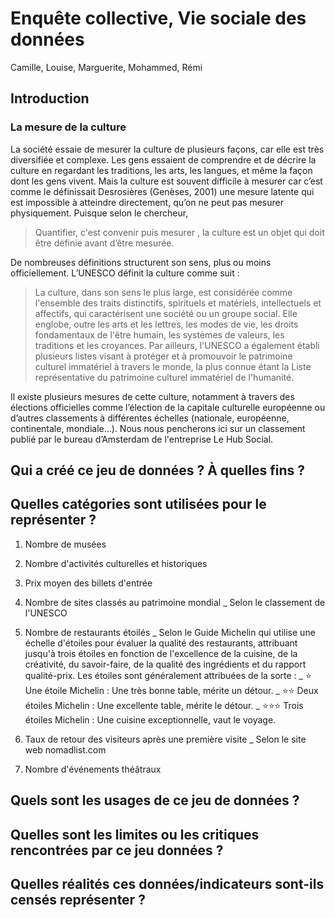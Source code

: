 # Enquête collective, Vie sociale des données 
Camille, Louise, Marguerite, Mohammed, Rémi 
 

## Introduction 
### La mesure de la culture 

La société essaie de mesurer la culture de plusieurs façons, car elle est très diversifiée et complexe. Les gens essaient de comprendre et de décrire la culture en regardant les traditions, les arts, les langues, et même la façon dont les gens vivent. Mais la culture est souvent difficile à mesurer car c’est comme le définissait Desrosières (Genèses, 2001) une mesure latente qui est impossible à atteindre directement, qu’on ne peut pas mesurer physiquement. Puisque selon le chercheur, 
> Quantifier, c'est convenir puis mesurer
, la culture est un objet qui doit être définie avant d’être mesurée.

De nombreuses définitions structurent son sens, plus ou moins officiellement. L’UNESCO définit la culture comme suit :
> La culture, dans son sens le plus large, est considérée comme l'ensemble des traits distinctifs, spirituels et matériels, intellectuels et affectifs, qui caractérisent une société ou un groupe social. Elle englobe, outre les arts et les lettres, les modes de vie, les droits fondamentaux de l'être humain, les systèmes de valeurs, les traditions et les croyances.
Par ailleurs, l'UNESCO a également établi plusieurs listes visant à protéger et à promouvoir le patrimoine culturel immatériel à travers le monde, la plus connue étant la Liste représentative du patrimoine culturel immatériel de l'humanité.

Il existe plusieurs mesures de cette culture, notamment à travers des élections officielles comme l’élection de la capitale culturelle européenne ou d’autres classements à différentes échelles (nationale, européenne, continentale, mondiale...). Nous nous pencherons ici sur un classement publié par le bureau d’Amsterdam de l'entreprise Le Hub Social. 


## Qui a créé ce jeu de données ? À quelles fins ?


## Quelles catégories sont utilisées pour le représenter ?



1. Nombre de musées
2. Nombre d'activités culturelles et historiques
3. Prix moyen des billets d'entrée
4. Nombre de sites classés au patrimoine mondial
   _ Selon le classement de l'UNESCO
   
5. Nombre de restaurants étoilés
   _ Selon le Guide Michelin qui utilise une échelle d'étoiles pour évaluer la qualité des restaurants, attribuant jusqu'à trois étoiles en fonction de l'excellence de la cuisine, de la créativité, du savoir-faire, de la qualité des ingrédients et du rapport qualité-prix. Les étoiles sont généralement attribuées de la sorte :
     _ ⭐ Une étoile Michelin : Une très bonne table, mérite un détour.
     _ ⭐⭐ Deux étoiles Michelin : Une excellente table, mérite le détour.
     _ ⭐⭐⭐ Trois étoiles Michelin : Une cuisine exceptionnelle, vaut le voyage.

6. Taux de retour des visiteurs après une première visite
   _ Selon le site web nomadlist.com
   
7. Nombre d'événements théâtraux

## Quels sont les usages de ce jeu de données ?


## Quelles sont les limites ou les critiques rencontrées par ce jeu données ?


## Quelles réalités ces données/indicateurs sont-ils censés représenter ?


